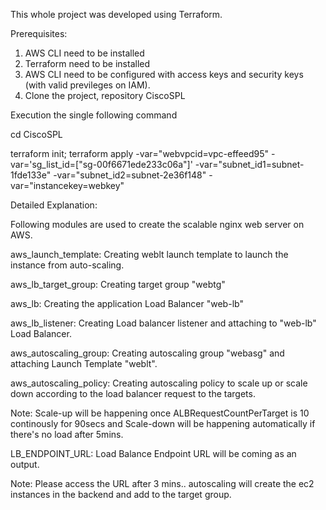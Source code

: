 This whole project was developed using Terraform.


Prerequisites: 

1) AWS CLI need to be installed
2) Terraform need to be installed
3) AWS CLI need to be configured with access keys and security keys (with valid previleges on IAM).
4) Clone the project, repository CiscoSPL  

Execution the single following command 

cd CiscoSPL

terraform init; terraform apply -var="webvpcid=vpc-effeed95" -var='sg_list_id=["sg-00f6671ede233c06a"]' -var="subnet_id1=subnet-1fde133e" -var="subnet_id2=subnet-2e36f148" -var="instancekey=webkey"

Detailed Explanation:

Following modules are used to create the scalable nginx web server on AWS.

aws_launch_template: Creating weblt launch template to launch the instance from auto-scaling.

aws_lb_target_group: Creating target group "webtg"

aws_lb: Creating the application Load Balancer "web-lb"

aws_lb_listener: Creating Load balancer listener and attaching to "web-lb" Load Balancer.

aws_autoscaling_group: Creating autoscaling group "webasg" and attaching Launch Template "weblt".

aws_autoscaling_policy: Creating autoscaling policy to scale up or scale down according to the load balancer request to the targets.

Note: Scale-up will be happening once ALBRequestCountPerTarget is 10 continously for 90secs and Scale-down will be happening automatically if there's no load after 5mins.



LB_ENDPOINT_URL: Load Balance Endpoint URL will be coming as an output.

Note: Please access the URL after 3 mins.. autoscaling will create the ec2 instances in the backend and add to the target group.

